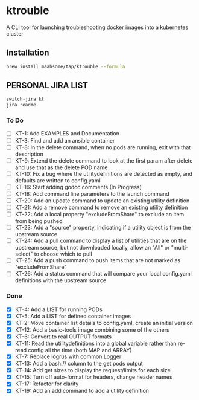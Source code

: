 # ktrouble

A CLI tool for launching troubleshooting docker images into a kubernetes cluster

## Installation

```bash
brew install maahsome/tap/ktrouble --formula
```

## PERSONAL JIRA LIST

```zsh
switch-jira kt
jira readme
```

### To Do

- [ ] KT-1:    Add EXAMPLES and Documentation
- [ ] KT-3:    Find and add an ansible container
- [ ] KT-8:    In the delete command, when no pods are running, exit with that description
- [ ] KT-9:    Extend the delete command to look at the first param after delete and use that as the delete POD name
- [ ] KT-10:   Fix a bug where the utilitydefinitions are detected as empty, and defaults are written to config.yaml
- [ ] KT-16:   Start adding godoc comments  (In Progress)
- [ ] KT-18:   Add command line parameters to the launch command
- [ ] KT-20:   Add an update command to update an existing utility definition
- [ ] KT-21:   Add a remove command to remove an existing utility definition
- [ ] KT-22:   Add a local property "excludeFromShare" to exclude an item from being pushed
- [ ] KT-23:   Add a "source" property, indicating if a utility object is from the upstream source
- [ ] KT-24:   Add a pull command to display a list of utilities that are on the upstream source, but not downloaded locally, allow an "All" or "multi-select" to choose which to pull
- [ ] KT-25:   Add a push command to push items that are not marked as "excludeFromShare"
- [ ] KT-26:   Add a status command that will compare your local config.yaml definitions with the upstream source

### Done

- [x] KT-4:    Add a LIST for running PODs
- [x] KT-5:    Add a LIST for defined container images
- [x] KT-2:    Move container list details to config.yaml, create an initial version
- [x] KT-12:   Add a basic-tools image combining some of the others
- [x] KT-6:    Convert to real OUTPUT formats
- [x] KT-11:   Read the utilitydefinitions into a global variable rather than re-read config all the time (both MAP and ARRAY)
- [x] KT-7:    Replace logrus with common.Logger
- [x] KT-13:   Add a bash:// column to the get pods output
- [x] KT-14:   Add get sizes to display the request/limits for each size
- [x] KT-15:   Turn off auto-format for headers, change header names
- [x] KT-17:   Refactor for clarity
- [x] KT-19:   Add an add command to add a utility definition
